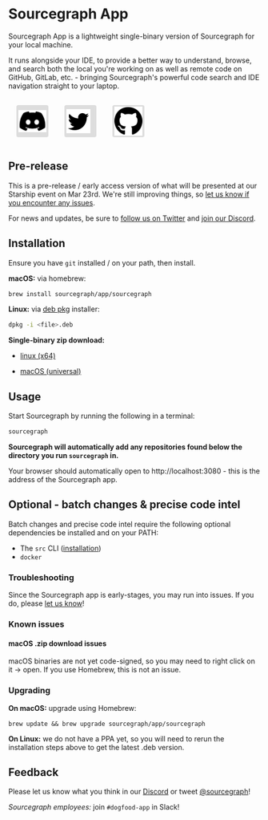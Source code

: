 <style>
.socials {
  display: flex;
  flex-direction: row;
}
.socials a {
  padding: 0.25rem;
  margin: 1rem;
  background: #dddddd;
  border-radius: 0.25rem;
  width: 3.5rem;
  height: 3.5rem;
  display: flex;
  align-items: center;
}
.socials a:hover {
  filter: brightness(0.75);
}
</style>

# Sourcegraph App

Sourcegraph App is a lightweight single-binary version of Sourcegraph for your local machine.

It runs alongside your IDE, to provide a better way to understand, browse, and search both the local you're working on as well as remote code on GitHub, GitLab, etc. - bringing Sourcegraph's powerful code search and IDE navigation straight to your laptop.

<div class="socials">
  <a href="https://discord.com/invite/s2qDtYGnAE"><img alt="Discord" src="discord.svg"></img></a>
  <a href="https://twitter.com/sourcegraph"><img alt="Twitter" src="twitter.svg"></img></a>
  <a href="https://github.com/sourcegraph/app"><img alt="GitHub" src="github.svg"></img></a>
</div>

## Pre-release

This is a pre-release / early access version of what will be presented at our Starship event on Mar 23rd. We're still improving things, so [let us know if you encounter any issues](https://github.com/sourcegraph/app/issues/new).

For news and updates, be sure to [follow us on Twitter](https://twitter.com/sourcegraph) and [join our Discord](https://discord.com/invite/s2qDtYGnAE).

## Installation

Ensure you have `git` installed / on your path, then install.

**macOS:** via homebrew:

```sh
brew install sourcegraph/app/sourcegraph
```

**Linux:** via <a data-download-name="app-download-deb" href="https://storage.googleapis.com/sourcegraph-app-releases/2023.03.23+205301.ca3646/sourcegraph_2023.03.23+205301.ca3646_linux_amd64.deb">deb pkg</a> installer:

```sh
dpkg -i <file>.deb
```

**Single-binary zip download:**

* [linux (x64)](https://storage.googleapis.com/sourcegraph-app-releases/2023.03.23+205301.ca3646/sourcegraph_2023.03.23+205301.ca3646_linux_amd64.zip)
- <a data-download-name="app-download-zip-mac" href="https://storage.googleapis.com/sourcegraph-app-releases/2023.03.23+205301.ca3646/sourcegraph_2023.03.23+205301.ca3646_darwin_all.zip">macOS (universal)</a>

## Usage

Start Sourcegraph by running the following in a terminal:

```sh
sourcegraph
```

**Sourcegraph will automatically add any repositories found below the directory you run `sourcegraph` in.**

Your browser should automatically open to http://localhost:3080 - this is the address of the Sourcegraph app.

## Optional - batch changes & precise code intel

Batch changes and precise code intel require the following optional dependencies be installed and on your PATH:

* The `src` CLI ([installation](https://github.com/sourcegraph/src-cli))
* `docker`

### Troubleshooting

Since the Sourcegraph app is early-stages, you may run into issues. If you do, please [let us know](https://github.com/sourcegraph/app/issues/new)!

### Known issues

#### macOS .zip download issues

macOS binaries are not yet code-signed, so you may need to right click on it -> open. If you use Homebrew, this is not an issue.

### Upgrading

**On macOS:** upgrade using Homebrew:

```
brew update && brew upgrade sourcegraph/app/sourcegraph
```

**On Linux:** we do not have a PPA yet, so you will need to rerun the installation steps above to get the latest .deb version.

## Feedback

Please let us know what you think in our [Discord](https://discord.com/invite/s2qDtYGnAE) or tweet [@sourcegraph](https://twitter.com/sourcegraph)!

_Sourcegraph employees:_ join `#dogfood-app` in Slack!
